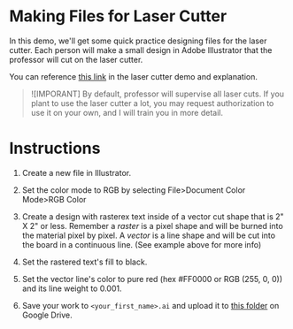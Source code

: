 # Making Files for Laser Cutter

In this demo, we'll get some quick practice designing files for the laser cutter. Each person will make a small design in Adobe Illustrator that the professor will cut on the laser cutter. 

You can reference [this link](https://github.com/allegheny-college-cmpsc-406-spring-2024/laer-cut-wheel-example) in the laser cutter demo and explanation. 

> ![IMPORANT]
> By default, professor will supervise all laser cuts. If you plant to use the laser cutter a lot, you may request authorization to use it on your own, and I will train you in more detail. 

# Instructions

1. Create a new file in Illustrator. 

2. Set the color mode to RGB by selecting File>Document Color Mode>RGB Color

3. Create a design with rasterex text inside of a vector cut shape that is 2" X 2" or less. Remember a *raster* is a pixel shape and will be burned into the material pixel by pixel. A *vector* is a line shape and will be cut into the board in a continuous line. (See example above for more info)

4. Set the rastered text's fill to black. 

5. Set the vector line's color to pure red (hex #FF0000 or RGB (255, 0, 0)) and its line weight to 0.001. 

6. Save your work to `<your_first_name>.ai` and upload it to [this folder](https://drive.google.com/drive/folders/1AGZUj6FKIxE-EstXafklDarH_8WXH7qH?usp=drive_link) on Google Drive. 

